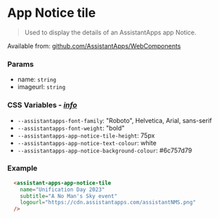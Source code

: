 # App Notice tile

> Used to display the details of an AssistantApps app Notice.

Available from: [github.com/AssistantApps/WebComponents](https://github.com/AssistantApps/WebComponents)

### Params
 - name: `string`
 - imageurl: `string`

### CSS Variables - _[ info](/components/web/general?id=css-variables)_
- `--assistantapps-font-family`: "Roboto", Helvetica, Arial, sans-serif
- `--assistantapps-font-weight`: "bold"
- `--assistantapps-app-notice-tile-height`: 75px
- `--assistantapps-app-notice-text-colour`: white
- `--assistantapps-app-notice-background-colour`: #6c757d79

### Example

```html
  <assistant-apps-app-notice-tile
    name="Unification Day 2023" 
    subtitle="A No Man's Sky event" 
    logourl="https://cdn.assistantapps.com/assistantNMS.png"
  />
```
<assistant-apps-app-notice-tile
  name="Unification Day 2023" 
  subtitle="A No Man's Sky event" 
  logourl="https://cdn.assistantapps.com/assistantNMS.png"
/>
